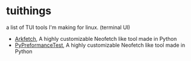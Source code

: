 # tuithings
a list of TUI tools I'm making for linux. (terminal UI)

- [Arkfetch](https://github.com/arc360alt/tuithings/blob/main/arkfetch/arkfetch.md), A highly customizable Neofetch like tool made in Python
- [PyPreformanceTest](https://github.com/arc360alt/tuithings/blob/main/preformance%20tester/readme.md), A highly customizable Neofetch like tool made in Python 
